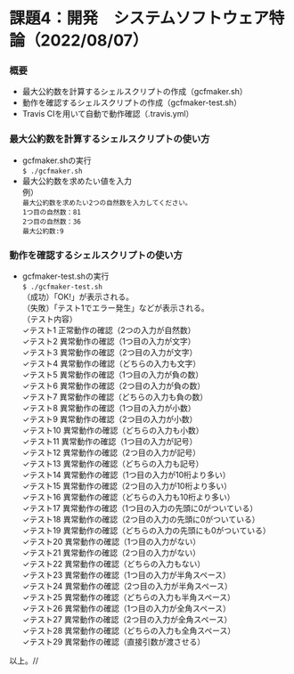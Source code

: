 # 課題4：開発　システムソフトウェア特論（2022/08/07）
### 概要
* 最大公約数を計算するシェルスクリプトの作成（gcfmaker.sh）
* 動作を確認するシェルスクリプトの作成（gcfmaker-test.sh）
* Travis CIを用いて自動で動作確認（.travis.yml）

### 最大公約数を計算するシェルスクリプトの使い方
* gcfmaker.shの実行  
`$ ./gcfmaker.sh`
* 最大公約数を求めたい値を入力  
例）  
`最大公約数を求めたい2つの自然数を入力してください。`  
`1つ目の自然数：81`  
`2つ目の自然数：36`  
`最大公約数:9`  

### 動作を確認するシェルスクリプトの使い方
* gcfmaker-test.shの実行  
`$ ./gcfmaker-test.sh`  
（成功）「OK!」が表示される。  
（失敗）「テスト1でエラー発生」などが表示される。  
（テスト内容）  
✓テスト1 正常動作の確認（2つの入力が自然数）  
✓テスト2 異常動作の確認（1つ目の入力が文字）  
✓テスト3 異常動作の確認（2つ目の入力が文字）  
✓テスト4 異常動作の確認（どちらの入力も文字）  
✓テスト5 異常動作の確認（1つ目の入力が負の数）  
✓テスト6 異常動作の確認（2つ目の入力が負の数）  
✓テスト7 異常動作の確認（どちらの入力も負の数）  
✓テスト8 異常動作の確認（1つ目の入力が小数）  
✓テスト9 異常動作の確認（2つ目の入力が小数）  
✓テスト10 異常動作の確認（どちらの入力も小数）  
✓テスト11 異常動作の確認（1つ目の入力が記号）  
✓テスト12 異常動作の確認（2つ目の入力が記号）  
✓テスト13 異常動作の確認（どちらの入力も記号）  
✓テスト14 異常動作の確認（1つ目の入力が10桁より多い）  
✓テスト15 異常動作の確認（2つ目の入力が10桁より多い）  
✓テスト16 異常動作の確認（どちらの入力も10桁より多い）  
✓テスト17 異常動作の確認（1つ目の入力の先頭に0がついている）  
✓テスト18 異常動作の確認（2つ目の入力の先頭に0がついている）  
✓テスト19 異常動作の確認（どちらの入力の先頭にも0がついている）  
✓テスト20 異常動作の確認（1つ目の入力がない）  
✓テスト21 異常動作の確認（2つ目の入力がない）  
✓テスト22 異常動作の確認（どちらの入力もない）  
✓テスト23 異常動作の確認（1つ目の入力が半角スペース）  
✓テスト24 異常動作の確認（2つ目の入力が半角スペース）  
✓テスト25 異常動作の確認（どちらの入力も半角スペース）  
✓テスト26 異常動作の確認（1つ目の入力が全角スペース）  
✓テスト27 異常動作の確認（2つ目の入力が全角スペース）  
✓テスト28 異常動作の確認（どちらの入力も全角スペース）  
✓テスト29 異常動作の確認（直接引数が渡させる）  

以上。//
